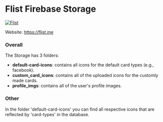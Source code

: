 # Flist Firebase Storage

[![Flist](https://flist.me/css/favicons/android-icon-72x72.png)](https://flist.me)

Website: https://flist.me

### Overall
The Storage has 3 folders:
 - **default-card-icons**: contains all icons for the default card types (e.g., facebook).
 - **custom_card_icons**: contains all of the uploaded icons for the customly made cards.
 - **profile_imgs**: contains all of the user's profile images.

### Other
In the folder 'default-card-icons' you can find all respective icons that are reflected by 'card-types' in the database.
